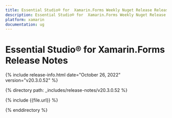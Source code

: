 ```yaml
---
title: Essential Studio® for  Xamarin.Forms Weekly Nuget Release Release Notes  
description: Essential Studio® for  Xamarin.Forms Weekly Nuget Release Release Notes  
platform: xamarin
documentation: ug
---
```


# Essential Studio® for  Xamarin.Forms  Release Notes  

{% include release-info.html date="October 26, 2022"  version="v20.3.0.52" %} 

{% directory path: _includes/release-notes/v20.3.0.52 %}

{% include {{file.url}} %}

{% enddirectory %}